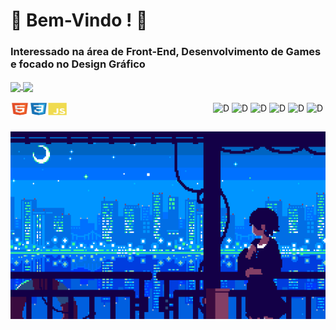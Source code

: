 # 🌃 Bem-Vindo ! 💙
<div>
  <h3 align="left">Interessado na área de Front-End, Desenvolvimento de Games
     e focado no Design Gráfico</h3></div>
<a href="https://github.com/DSSfish">
  <img align="center" src="https://github-readme-stats.vercel.app/api?username=DSSfish&show_icons=true&theme=transparent"/>
</a>
<a href="https://github.com/DSSfish">
  <img align="center" src="https://github-readme-stats.vercel.app/api/top-langs/?username=DSSfish&show_icons=true&theme=transparent"/>
</a>
<div><br>
    <img align="left" alt="DSS-HTML" height="20" width="30" src="https://raw.githubusercontent.com/devicons/devicon/master/icons/html5/html5-original.svg">
    <img align="left" alt="DSS-CSS" height="20" width="30" src="https://raw.githubusercontent.com/devicons/devicon/master/icons/css3/css3-original.svg">
    <img align="left" alt="DSS-Js" height="20" width="30" src="https://raw.githubusercontent.com/devicons/devicon/master/icons/javascript/javascript-plain.svg">
    <img align="right" alt="DSS-PS" height="20" width="30" src="https://cdn.jsdelivr.net/gh/devicons/devicon/icons/photoshop/photoshop-plain.svg">
    <img align="right" alt="DSS-AI" height="20" width="30" src="https://cdn.jsdelivr.net/gh/devicons/devicon/icons/illustrator/illustrator-plain.svg">
    <img align="right" alt="DSS-Pr" height="20" width="30" src="https://cdn.jsdelivr.net/gh/devicons/devicon/icons/premierepro/premierepro-original.svg">
    <img align="right" alt="DSS-AE" height="20" width="30" src="https://cdn.jsdelivr.net/gh/devicons/devicon/icons/aftereffects/aftereffects-original.svg">
    <img align="right" alt="DSS-Gimp" height="20" width="30" src="https://cdn.jsdelivr.net/gh/devicons/devicon/icons/gimp/gimp-original.svg">
    <img align="right" alt="DSS-Ink" height="20" width="30" src="https://cdn.jsdelivr.net/gh/devicons/devicon/icons/inkscape/inkscape-original.svg">
  </div>
  
  ##
  
  <!--<div>
    <a href = "mailto:#@gmail.com"><img src="https://img.shields.io/badge/-Gmail-%23333?style=for-the-badge&logo=gmail&logoColor=white" target="_blank"></a>
    <a href="https://www.linkedin.com/in/#" target="_blank"><img src="https://img.shields.io/badge/-LinkedIn-%230077B5?style=for-the-badge&logo=linkedin&logoColor=white" target="_blank"></a>
    </div>-->
  
 <div align="center"><br>
 <img height="300px" alt="gif" src="blueCity2.gif">
 </div>
